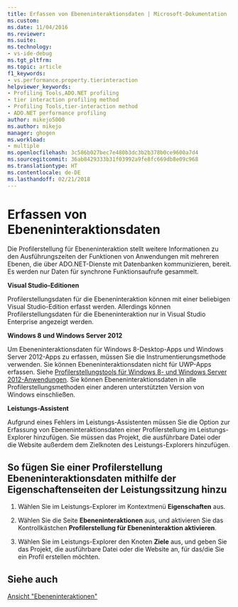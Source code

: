 ```yaml
---
title: Erfassen von Ebeneninteraktionsdaten | Microsoft-Dokumentation
ms.custom: 
ms.date: 11/04/2016
ms.reviewer: 
ms.suite: 
ms.technology:
- vs-ide-debug
ms.tgt_pltfrm: 
ms.topic: article
f1_keywords:
- vs.performance.property.tierinteraction
helpviewer_keywords:
- Profiling Tools,ADO.NET profiling
- tier interaction profiling method
- Profiling Tools,tier-interaction method
- ADO.NET performance profiling
author: mikejo5000
ms.author: mikejo
manager: ghogen
ms.workload:
- multiple
ms.openlocfilehash: 3c586b027bec7e480b3dc3b2b378b0ce9600a7d4
ms.sourcegitcommit: 36ab8429333b31f03992a9fe8fc669db8e09c968
ms.translationtype: HT
ms.contentlocale: de-DE
ms.lasthandoff: 02/21/2018
---
```

# <a name="collecting-tier-interaction-data"></a>Erfassen von Ebeneninteraktionsdaten

Die Profilerstellung für Ebeneninteraktion stellt weitere Informationen zu den Ausführungszeiten der Funktionen von Anwendungen mit mehreren Ebenen, die über ADO.NET-Dienste mit Datenbanken kommunizieren, bereit. Es werden nur Daten für synchrone Funktionsaufrufe gesammelt.

**Visual Studio-Editionen**

Profilerstellungsdaten für die Ebeneninteraktion können mit einer beliebigen Visual Studio-Edition erfasst werden. Allerdings können Profilerstellungsdaten für die Ebeneninteraktion nur in Visual Studio Enterprise angezeigt werden.

**Windows 8 und Windows Server 2012**

Um Ebeneninteraktionsdaten für Windows 8-Desktop-Apps und Windows Server 2012-Apps zu erfassen, müssen Sie die Instrumentierungsmethode verwenden. Sie können Ebeneninteraktionsdaten nicht für UWP-Apps erfassen. Siehe [Profilerstellungstools für Windows 8- und Windows Server 2012-Anwendungen](../profiling/performance-tools-on-windows-8-and-windows-server-2012-applications.md). Sie können Ebeneninteraktionsdaten in alle Profilerstellungsmethoden einer anderen unterstützten Version von Windows einschließen.

**Leistungs-Assistent**

Aufgrund eines Fehlers im Leistungs-Assistenten müssen Sie die Option zur Erfassung von Ebeneninteraktionsdaten einer Profilerstellung im Leistungs-Explorer hinzufügen. Sie müssen das Projekt, die ausführbare Datei oder die Website außerdem dem Zielknoten des Leistungs-Explorers hinzufügen.

## <a name="to-add-tier-interaction-data-to-a-profiling-run-by-using-the-performance-session-property-pages"></a>So fügen Sie einer Profilerstellung Ebeneninteraktionsdaten mithilfe der Eigenschaftenseiten der Leistungssitzung hinzu

1. Wählen Sie im Leistungs-Explorer im Kontextmenü **Eigenschaften** aus.

2. Wählen Sie die Seite **Ebeneninteraktionen** aus, und aktivieren Sie das Kontrollkästchen **Profilerstellung für Ebeneninteraktion aktivieren**.

3. Wählen Sie im Leistungs-Explorer den Knoten **Ziele** aus, und geben Sie das Projekt, die ausführbare Datei oder die Website an, für das/die Sie ein Profil erstellen möchten.

## <a name="see-also"></a>Siehe auch

[Ansicht "Ebeneninteraktionen"](../profiling/tier-interactions-view.md)
